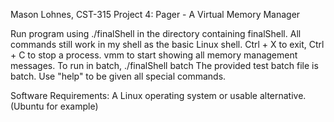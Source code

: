 Mason Lohnes, CST-315
Project 4: Pager - A Virtual Memory Manager

Run program using ./finalShell in the directory containing finalShell.
All commands still work in my shell as the basic Linux shell.
Ctrl + X to exit, Ctrl + C to stop a process.
vmm to start showing all memory management messages.
To run in batch, ./finalShell batch
The provided test batch file is batch.
Use "help" to be given all special commands.

Software Requirements:
A Linux operating system or usable alternative. (Ubuntu for example)
